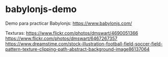 # babylonjs-demo
Demo para practicar Babylonjs:  https://www.babylonjs.com/  

Texturas: 
    https://www.flickr.com/photos/dmswart/4690051366  
    https://www.flickr.com/photos/dmswart/6467267357  
    https://www.dreamstime.com/stock-illustration-football-field-soccer-field-pattern-texture-clipping-path-abstract-background-image86137064
